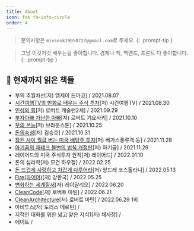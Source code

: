 ```yaml
---
title: About
icon: fas fa-info-circle
order: 4
---
```


> 문의사항은 `minseok19950727@gmail.com`로 주세요.
{: .prompt-tip }

> 그냥 이것저것 배우는걸 좋아합니다. 경제나 책, 백엔드, 프론트 다 좋아합니다.
{: .prompt-tip }


## 📖 현재까지 읽은 책들

- 부의 추월차선[저) 엠제이 드마코] / 2021.08.07
- [시간여행TV의 만화로 배우는 주식 투자](https://kkminseok.github.io/posts/book1/)[저) 시간여행TV] / 2021.08.30
- [인성의 힘](https://kkminseok.github.io/posts/book2/)[저) 로버트 캐슬런2세] / 2021.09.29
- [부자아빠 가난한 아빠](https://kkminseok.github.io/posts/book3/)[저) 로버트 기요사키] / 2021.10.10
- [부의 본능](https://kkminseok.github.io/posts/book4/)[저) 브라운스톤] / 2021.10.25
- [돈의속성](https://kkminseok.github.io/posts/book5/)[저) 김승호] / 2021.10.31
- [잠든 사이 월급 버는 미국 배당주 투자](https://kkminseok.github.io/posts/book6/)[저) 베가스풍류객 등] / 2021.11.28
- [아기곰의 재테크 불변의 법칙 개정판](https://kkminseok.github.io/posts/book7/)[저) 아기곰] / 2021.11.29
- 레이어드의 미국 주식투자 원칙[저) 레이어드] / 2022.01.10
- 돈의 심리학[저) 모건 하우절] / 2022.02.25
- [돈 뜨겁게 사랑하고 차갑게 다루어라](https://kkminseok.github.io/posts/book8/)[저) 앙드레 코스톨라니] / 2022.05.13
- [Fire(파이어)](https://kkminseok.github.io/posts/book9/)[저) 강환국] / 2022.05.25
- [변화하는 세계질서](https://kkminseok.github.io/posts/book10/)[저) 레이달리오] / 2022.06.20
- [CleanCode](https://kkminseok.github.io/posts/book11/)[저) 로버트 마틴] / 2022.06.21
- [CleanArchitecture]()[저) 로버트 마틴] / 2022.06.29 1회
- 아비투스[저) 도리스 메르틴] / 
- 지적인 대화를 위한 넓고 얉은 지식1[저) 채사장] /
- 에이트 / 